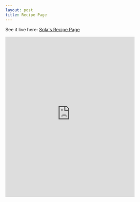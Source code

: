 ```yaml
---
layout: post
title: Recipe Page
---
```


See it live here: <a href="https://sola-fairy.github.io/recipe-page/" target="new">Sola's Recipe Page</a>

<iframe src="https://sola-fairy.github.io/recipe-page/" title="Recipe Page" width="80%" height="500px" style="border:none;"></iframe>